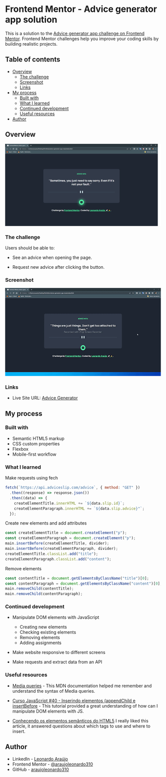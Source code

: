 # Frontend Mentor - Advice generator app solution

This is a solution to the [Advice generator app challenge on Frontend Mentor](https://www.frontendmentor.io/challenges/advice-generator-app-QdUG-13db). Frontend Mentor challenges help you improve your coding skills by building realistic projects.

## Table of contents

- [Overview](#overview)
  - [The challenge](#the-challenge)
  - [Screenshot](#screenshot)
  - [Links](#links)
- [My process](#my-process)
  - [Built with](#built-with)
  - [What I learned](#what-i-learned)
  - [Continued development](#continued-development)
  - [Useful resources](#useful-resources)
- [Author](#author)

## Overview

![](./assets/screenshot/overview.png)

### The challenge

Users should be able to:

- See an advice when opening the page.

- Request new advice after clicking the button.

### Screenshot

![](./assets/screenshot/overview-project.gif)

### Links

- Live Site URL: [Advice Generator](https://araujoleonardo310.github.io/advice-generator-app-main/)

## My process

### Built with

- Semantic HTML5 markup
- CSS custom properties
- Flexbox
- Mobile-first workflow

### What I learned

Make requests using fech

```js
fetch(`https://api.adviceslip.com/advice`, { method: "GET" })
  .then((response) => response.json())
  .then((data) => {
    createElementTitle.innerHTML += `${data.slip.id}`;
    createElementParagraph.innerHTML += `${data.slip.advice}"`;
  });
```

Create new elements and add attributes

```js
const createElementTitle = document.createElement("p");
const createElementParagraph = document.createElement("p");
main.insertBefore(createElementTitle, divider);
main.insertBefore(createElementParagraph, divider);
createElementTitle.classList.add("title");
createElementParagraph.classList.add("content");
```

Remove elements

```js
const contentTitle = document.getElementsByClassName("title")[0];
const contentParagraph = document.getElementsByClassName("content")[0];
main.removeChild(contentTitle);
main.removeChild(contentParagraph);
```
### Continued development

- Manipulate DOM elements with JavaScript

  - Creating new elements
  - Checking existing elements
  - Removing elements
  - Adding assignments

- Make website responsive to different screens
- Make requests and extract data from an API

### Useful resources

- [Media queries](https://developer.mozilla.org/pt-BR/docs/Web/CSS/Media_Queries/Using_media_queries) - This MDN documentation helped me remember and understand the syntax of Media queries.

- [Curso JavaScript #40 - Inserindo elementos (appendChild e insertBefore](https://youtu.be/0XJyTa6B-GA) - This tutorial provided a great understanding of how can I manipulate DOM elements with JS.

- [Conhecendo os elementos semânticos do HTML5](https://medium.com/reprogramabr/semanticahtml5-5252b4937f0a) I really liked this article, it answered questions about which tags to use and where to insert.

## Author

- LinkedIn - [Leonardo Araújo](https://www.linkedin.com/in/araujoleonardo310/)
- Frontend Mentor - [@araujoleonardo310](https://www.frontendmentor.io/profile/araujoleonardo310)
- GitHub - [araujoleonardo310](https://github.com/araujoleonardo310)
